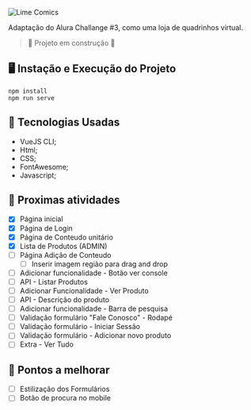![Lime Comics](https://i.imgur.com/qhZ0pX5.png)
 
Adaptação do Alura Challange #3, como uma loja de quadrinhos virtual.

>:construction: Projeto em construção :construction:
## 🖥️ Instação e Execução do Projeto
```
npm install
npm run serve
```
## 🔋 Tecnologias Usadas
- VueJS CLI;
- Html;
- CSS;
- FontAwesome;
- Javascript;

## 📝 Proximas atividades
- [x] Página inicial
- [x] Página de Login
- [x] Página de Conteudo unitário
- [x] Lista de Produtos (ADMIN)
- [ ] Página Adição de Conteudo
  - [ ] Inserir imagem região para drag and drop
- [ ] Adicionar funcionalidade - Botão ver console
- [ ] API - Listar Produtos
- [ ] Adicionar Funcionalidade - Ver Produto
- [ ] API - Descrição do produto
- [ ] Adicionar funcionalidade - Barra de pesquisa
- [ ] Validação formulário "Fale Conosco" - Rodapé
- [ ] Validação formulário - Iniciar Sessão
- [ ] Validação formulário - Adicionar novo produto
- [ ] Extra - Ver Tudo

## 💪 Pontos a melhorar
- [ ] Estilização dos Formulários
- [ ] Botão de procura no mobile
